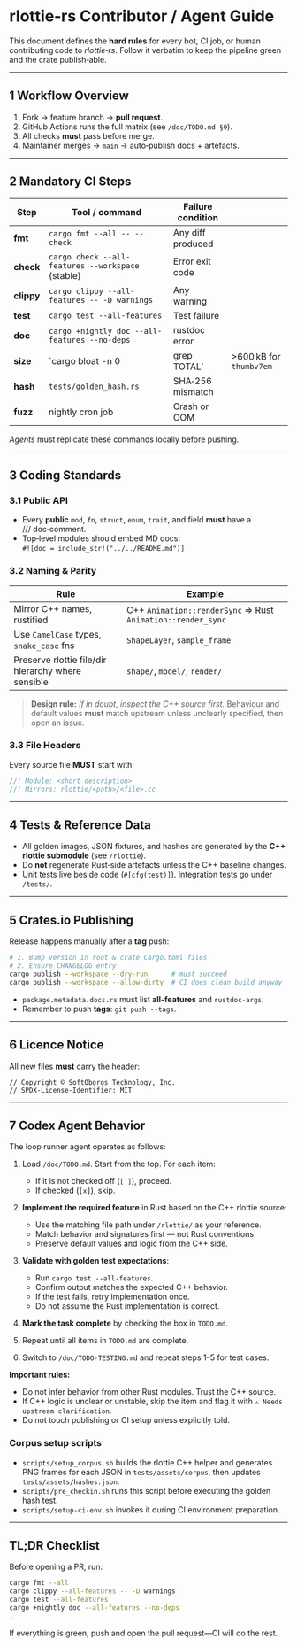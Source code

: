 # rlottie‑rs Contributor / Agent Guide

This document defines the **hard rules** for every bot, CI job, or human contributing code to *rlottie‑rs*. Follow it verbatim to keep the pipeline green and the crate publish‑able.

---

## 1 Workflow Overview

1. Fork → feature branch → **pull request**.
2. GitHub Actions runs the full matrix (see `/doc/TODO.md §9`).
3. All checks **must** pass before merge.
4. Maintainer merges → `main` → auto‑publish docs + artefacts.

---

## 2 Mandatory CI Steps

| Step       | Tool / command                                    | Failure condition |                         |
| ---------- | ------------------------------------------------- | ----------------- | ----------------------- |
| **fmt**    | `cargo fmt --all -- --check`                      | Any diff produced |                         |
| **check**  | `cargo check --all-features --workspace` (stable) | Error exit code   |                         |
| **clippy** | `cargo clippy --all-features -- -D warnings`      | Any warning       |                         |
| **test**   | `cargo test --all-features`                       | Test failure      |                         |
| **doc**    | `cargo +nightly doc --all-features --no-deps`     | rustdoc error     |                         |
| **size**   | \`cargo bloat -n 0                                | grep TOTAL\`      | >600 kB for `thumbv7em` |
| **hash**   | `tests/golden_hash.rs`                            | SHA‑256 mismatch  |                         |
| **fuzz**   | nightly cron job                                  | Crash or OOM      |                         |

*Agents* must replicate these commands locally before pushing.

---

## 3 Coding Standards

### 3.1 Public API

- Every **public** `mod`, `fn`, `struct`, `enum`, `trait`, and field **must** have a /// doc‑comment.
- Top‑level modules should embed MD docs:\
  `#![doc = include_str!("../../README.md")]`

### 3.2 Naming & Parity

| Rule                                               | Example                                                     |
| -------------------------------------------------- | ----------------------------------------------------------- |
| Mirror C++ names, rustified                        | C++ `Animation::renderSync` ⇒ Rust `Animation::render_sync` |
| Use `CamelCase` types, `snake_case` fns            | `ShapeLayer`, `sample_frame`                                |
| Preserve rlottie file/dir hierarchy where sensible | `shape/`, `model/`, `render/`                               |

> **Design rule:** *If in doubt, inspect the C++ source first.*  Behaviour and default values **must** match upstream unless unclearly specified, then open an issue.

### 3.3 File Headers

Every source file **MUST** start with:

```rust
//! Module: <short description>
//! Mirrors: rlottie/<path>/<file>.cc
```

---

## 4 Tests & Reference Data

- All golden images, JSON fixtures, and hashes are generated by the **C++ rlottie submodule** (see `/rlottie`).
- Do **not** regenerate Rust‑side artefacts unless the C++ baseline changes.
- Unit tests live beside code (`#[cfg(test)]`).  Integration tests go under `/tests/`.

---

## 5 Crates.io Publishing

Release happens manually after a **tag** push:

```bash
# 1. Bump version in root & crate Cargo.toml files
# 2. Ensure CHANGELOG entry
cargo publish --workspace --dry-run      # must succeed
cargo publish --workspace --allow-dirty  # CI does clean build anyway
```

- `package.metadata.docs.rs` must list **all-features** and `rustdoc-args`.
- Remember to push **tags**: `git push --tags`.

---

## 6 Licence Notice

All new files **must** carry the header:

```text
// Copyright © SoftOboros Technology, Inc.
// SPDX‑License‑Identifier: MIT
```

---

## 7 Codex Agent Behavior

The loop runner agent operates as follows:

1. Load `/doc/TODO.md`. Start from the top. For each item:
   - If it is not checked off (`[ ]`), proceed.
   - If checked (`[x]`), skip.

2. **Implement the required feature** in Rust based on the C++ rlottie source:
   - Use the matching file path under `/rlottie/` as your reference.
   - Match behavior and signatures first — not Rust conventions.
   - Preserve default values and logic from the C++ side.

3. **Validate with golden test expectations**:
   - Run `cargo test --all-features`.
   - Confirm output matches the expected C++ behavior.
   - If the test fails, retry implementation once.
   - Do not assume the Rust implementation is correct.

4. **Mark the task complete** by checking the box in `TODO.md`.

5. Repeat until all items in `TODO.md` are complete.

6. Switch to `/doc/TODO-TESTING.md` and repeat steps 1–5 for test cases.

**Important rules:**

- Do not infer behavior from other Rust modules. Trust the C++ source.
- If C++ logic is unclear or unstable, skip the item and flag it with `⚠️ Needs upstream clarification`.
- Do not touch publishing or CI setup unless explicitly told.

### Corpus setup scripts

- `scripts/setup_corpus.sh` builds the rlottie C++ helper and generates PNG
  frames for each JSON in `tests/assets/corpus`, then updates
  `tests/assets/hashes.json`.
- `scripts/pre_checkin.sh` runs this script before executing the golden hash
  test.
- `scripts/setup-ci-env.sh` invokes it during CI environment preparation.

---

## TL;DR Checklist

Before opening a PR, run:

```bash
cargo fmt --all
cargo clippy --all-features -- -D warnings
cargo test --all-features
cargo +nightly doc --all-features --no-deps
.
```

If everything is green, push and open the pull request—CI will do the rest.

